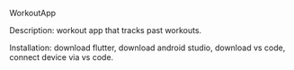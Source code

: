 WorkoutApp

Description:
    workout app that tracks past workouts.


Installation:
    download flutter, download android studio, download vs code, connect device via vs code. 